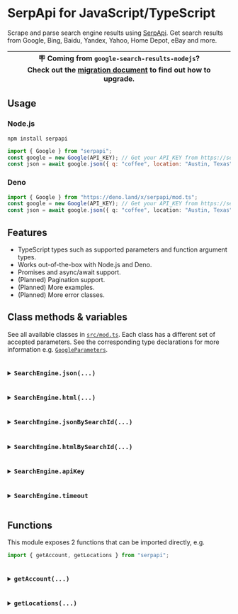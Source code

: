 # SerpApi for JavaScript/TypeScript

Scrape and parse search engine results using [SerpApi](https://serpapi.com). Get
search results from Google, Bing, Baidu, Yandex, Yahoo, Home Depot, eBay and
more.

| 🪧 Coming from `google-search-results-nodejs`? <br /> Check out the [migration document](/docs/migrating_from_google_search_results_nodejs.md) to find out how to upgrade. |
| -------------------------------------------------------------------------------------------------------------------------------------------------------------------------- |

## Usage

### Node.js

```
npm install serpapi
```

```js
import { Google } from "serpapi";
const google = new Google(API_KEY); // Get your API_KEY from https://serpapi.com/dashboard
const json = await google.json({ q: "coffee", location: "Austin, Texas" });
```

### Deno

```ts
import { Google } from "https://deno.land/x/serpapi/mod.ts";
const google = new Google(API_KEY); // Get your API_KEY from https://serpapi.com/dashboard
const json = await google.json({ q: "coffee", location: "Austin, Texas" });
```

## Features

- TypeScript types such as supported parameters and function argument types.
- Works out-of-the-box with Node.js and Deno.
- Promises and async/await support.
- (Planned) Pagination support.
- (Planned) More examples.
- (Planned) More error classes.

## Class methods & variables

See all available classes in [`src/mod.ts`](/src/mod.ts). Each class has a
different set of accepted parameters. See the corresponding type declarations
for more information e.g. [`GoogleParameters`](/src/engines/google.ts#L3).

<details>
<summary>
  <h3 style="display: inline-block">
    <code>SearchEngine.json(...)</code>
  </h3>
</summary>

Get a JSON response based on search parameters.

- Accepts an optional callback.

```ts
// async/await
const json = await engine.json({ q: "coffee" });

// callback
engine.json({ q: "coffee" }, console.log);
```

</details>

<details>
<summary>
  <h3 style="display: inline-block">
    <code>SearchEngine.html(...)</code>
  </h3>
</summary>

Get a HTML response based on search parameters.

- Accepts an optional callback.
- Responds with a JSON string if the search request hasn't completed.

```ts
// async/await
const html = await engine.html({ q: "coffee" });

// callback
engine.html({ q: "coffee" }, console.log);
```

</details>

<details>
<summary>
  <h3 style="display: inline-block">
    <code>SearchEngine.jsonBySearchId(...)</code>
  </h3>
</summary>

Get a JSON response given a search ID.

- This search ID can be obtained from the `search_metadata.id` key in the
  response.
- Typically used together with the `async` parameter.
- Accepts an optional callback.

```ts
const response = await engine.json({ async: true, q: "coffee" });
const searchId = response["search_metadata"]["id"];
await delay(1000); // wait for the request to be processed.

// async/await
const json = await engine.jsonBySearchId(searchId);

// callback
engine.jsonBySearchId(searchId, console.log);
```

</details>

<details>
<summary>
  <h3 style="display: inline-block">
    <code>SearchEngine.htmlBySearchId(...)</code>
  </h3>
</summary>

Get a HTML response given a search ID.

- This search ID can be obtained from the `search_metadata.id` key in the
  response.
- Typically used together with the `async` parameter.
- Accepts an optional callback.
- Responds with a JSON if the search request hasn't completed.

```ts
const response = await engine.json({ async: true, q: "coffee" });
const searchId = response["search_metadata"]["id"];
await delay(1000); // wait for the request to be processed.

// async/await
const html = await engine.htmlBySearchId(searchId);

// callback
engine.htmlBySearchId(searchId, console.log);
```

</details>

<details>
<summary>
  <h3 style="display: inline-block">
    <code>SearchEngine.apiKey</code>
  </h3>
</summary>

API key value obtained from https://serpapi.com/dashboard.

- Can be modified after instantiation.
- Can be overridden when calling `json` and `html` methods.

```ts
// "api_key_1" is set at instantiation.
const engine = new Google("api_key_1");

// "api_key_2" will be used in subsequent method calls.
engine.apiKey = "api_key_2";

// "api_key_3" will be used if passed as a parameter.
engine.json({ api_key: "api_key_3", q: "coffee" });
```

</details>

<details>
<summary>
  <h3 style="display: inline-block">
    <code>SearchEngine.timeout</code>
  </h3>
</summary>

Timeout duration of requests. In milliseconds.

- Defaults to 60 seconds.
- Must be positive.
- Can be modified after instantiation.

```ts
// timeout set to 60 seconds
const engine = new Google(API_KEY, 60000);

// timeout of 10 seconds will be used in subsequent method calls.
engine.timeout = 10000;
```

</details>

## Functions

This module exposes 2 functions that can be imported directly, e.g.

```ts
import { getAccount, getLocations } from "serpapi";
```

<details>
<summary>
  <h3 style="display: inline-block">
    <code>getAccount(...)</code>
  </h3>
</summary>

Get account information of an API key. https://serpapi.com/account-api

```ts
// async/await
const info = await getAccount(API_KEY);

// callback
getAccount(API_KEY, console.log);
```

</details>

<details>
<summary>
  <h3 style="display: inline-block">
    <code>getLocations(...)</code>
  </h3>
</summary>

Get supported locations. https://serpapi.com/locations-api

```ts
// async/await
const locations = await getLocations({ limit: 3 });

// callback
getLocations({ limit: 3 }, console.log);
```

</details>
